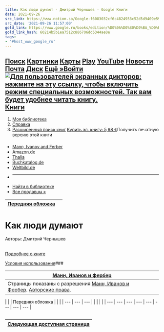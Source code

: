 ```yaml
---
title: Как люди думают - Дмитрий Чернышев - Google Книги
date: 2021-09-26
src_link: https://www.notion.so/Google-f6083032cf6c4824958c52d5d9409e59
src_date: '2021-09-26 11:57:00'
gold_link: https://www.google.ru/books/edition/%D0%9A%D0%B0%D0%BA_%D0%BB%D1%8E%D0%B4%D0%B8_%D0%B4%D1%83%D0%BC%D0%B0%D1%8E%D1%82/Of9Pwt97bIMC?hl=ru&gbpv=1&printsec=frontcover
gold_link_hash: 60214b5b1ea7512c886706dd5344ae0e
tags:
- '#host_www_google_ru'
---
```


[Поиск](https://www.google.de/search?tab=pw) [Картинки](https://www.google.de/imghp?hl=ru&tab=pi) [Карты](https://maps.google.de/maps?hl=ru&tab=pl) [Play](https://play.google.com/?hl=ru&tab=p8) [YouTube](https://www.youtube.com/?tab=p1) [Новости](https://news.google.com/?tab=pn) [Почта](https://mail.google.com/mail/?tab=pm) [Диск](https://drive.google.com/?tab=po) [Ещё »](https://www.google.de/intl/ru/about/products?tab=ph)[Войти](https://www.google.com/accounts/Login?service=print&continue=https://books.google.de/books%3Fid%3DOf9Pwt97bIMC%26newbks%3D0%26printsec%3Dfrontcover%26hl%3Dru%26redir_esc%3Dy&hl=ru&ec=GAZACg)[![Для пользователей экранных дикторов: нажмите на эту ссылку, чтобы включить режим специальных возможностей. Так вам будет удобнее читать книгу.](//www.google.com/images/cleardot.gif)](https://books.google.de/books?id=Of9Pwt97bIMC&newbks=0&printsec=frontcover&hl=ru&redir_esc=y&output=html_text "Для пользователей экранных дикторов: нажмите на эту ссылку, чтобы включить режим специальных возможностей. Так вам будет удобнее читать книгу.")[Книги](/books?hl=ru)
---------------------

1. [Моя библиотека](https://www.google.com/accounts/Login?service=print&continue=https://books.google.de/books%3Fop%3Dlibrary%26hl%3Dru&hl=ru)
2. [Справка](http://books.google.de/support/topic/4359341?hl=ru-DE)
3. [Расширенный поиск книг](https://books.google.de/advanced_book_search?hl=ru)
[Купить эл. книгу: 5,98 €](https://play.google.com/store/books/details?id=Of9Pwt97bIMC&rdid=book-Of9Pwt97bIMC&rdot=1&source=gbs_vpt_read&pcampaignid=books_booksearch_viewport)Получить печатную версию этой книги

### 

* [Mann, Ivanov and Ferber](http://www.mann-ivanov-ferber.ru/books/paperbook/think/)
* [Amazon.de](http://www.amazon.de/gp/search?index=books&linkCode=qs&keywords=9785916578010)
* [Thalia](http://www.thalia.de/de.buch.shop/shop/1/bde_homestartseite/schnellsuche/any/?fq=5916578016)
* [Buchkatalog.de](https://www.buchkatalog.de/servlet/SearchDisplay?storeId=167206&catalogId=10002&langId=-3&sType=SimpleSearch&searchTerm=5916578016)
* [Weltbild.de](http://www.weltbild.de/suche.php?spo=1&mode=suche&suche=5916578016)
* ---
* [Найти в библиотеке](https://books.google.de/url?id=Of9Pwt97bIMC&pg=PP1&q=http://www.worldcat.org/oclc/1355161687&clientid=librarylink&usg=AOvVaw26GQh_oVSgCT-DKjTjkqJ3&source=gbs_buy_r)
* [Все продавцы »](https://books.google.de/books?id=Of9Pwt97bIMC&newbks=0&sitesec=buy&hl=ru&source=gbs_buy_r)


| [Передняя обложка](https://books.google.de/books?id=Of9Pwt97bIMC&newbks=0&printsec=frontcover&hl=ru) |  |
| --- | --- |

Как люди думают
===============

Авторы: Дмитрий Чернышев 

|  |  |  |
| --- | --- | --- |

[Подробнее о книге](https://books.google.de/books?id=Of9Pwt97bIMC&newbks=0&hl=ru&source=gbs_navlinks_s)

[Условия использования](/intl/ru/googlebooks/tos.html)### 



| [Манн, Иванов и Фербер](https://books.google.de/url?id=Of9Pwt97bIMC&pg=PP1&q=http://www.mann-ivanov-ferber.ru&linkid=1&usg=AOvVaw02Ypd6HyXRTEGNRC29LCkV&source=gbs_pub_info_r) |
| --- |
| Страницы показаны с разрешения [Манн, Иванов и Фербер](https://books.google.de/url?id=Of9Pwt97bIMC&pg=PP1&q=http://www.mann-ivanov-ferber.ru&linkid=1&usg=AOvVaw02Ypd6HyXRTEGNRC29LCkV&source=gbs_pub_info_r). [Авторские права](https://books.google.de/books?id=Of9Pwt97bIMC&newbks=0&printsec=copyright&hl=ru&source=gbs_pub_info_r). |



|  | | Передняя обложка |  |  | | --- | --- | --- | |  |  |  |
| --- | --- | --- | --- | --- | --- | --- | --- |



|  |  |
| --- | --- |



| [Следующая доступная страница](https://books.google.de/books?id=Of9Pwt97bIMC&newbks=0&pg=PA3&lpg=PP1&focus=viewport&hl=ru) |
| --- |